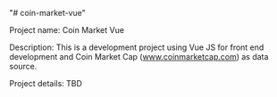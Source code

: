 "# coin-market-vue" 

Project name: Coin Market Vue

Description: This is a development project using Vue JS for front end development and 
Coin Market Cap (www.coinmarketcap.com) as data source.

Project details: TBD
